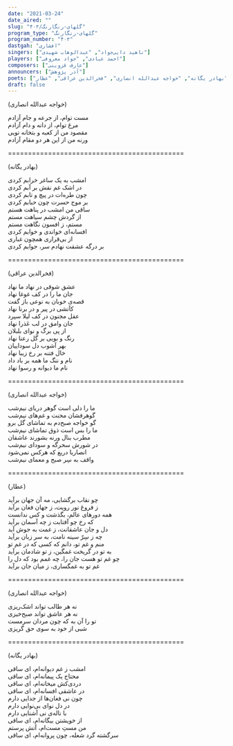 ```yaml
---
date: "2021-03-24"
date_aired: ""
slug: "گلهای-رنگارنگ/۴۰۳"
program_type: "گلهای-رنگارنگ"
program_number: "۴۰۳"
dastgah: "افشاری"
singers: ["ناهید دایی‌جواد", "عبدالوهاب شهیدی"]
players: ["احمد عبادی", "جواد معروفی"]
composers: ["عارف قزوینی"]
announcers: ["آذر پژوهش"]
poets: ["بهادر یگانه", "خواجه عبدالله انصاری", "فخرالدین عراقی", "عطار"]
draft: false
---
```


(خواجه عبدالله انصاری)  

مست توام، از جرعه و جام آزادم  
مرغ توام، از دانه و دام آزادم  
مقصود من از کعبه و بتخانه تویی  
ورنه من از این هر دو مقام آزادم  

============================================  

(بهادر یگانه)  

امشب به یک ساغر خرابم کردی  
در اشک غم نقش بر آبم کردی  
چون طره‌ات در پیچ و تابم کردی  
بر موج حسرت چون حبابم کردی  
ساقی من امشب در پناهت هستم  
از گردش چشم سیاهت مستم  
مستم، ز افسون نگاهت مستم  
افسانه‌ای خواندی و خوابم کردی  
از بی‌قراری همچون غباری  
بر درگه عشقت نهادم سر، جوابم کردی  

============================================  

(فخرالدین عراقی)  

عشق شوقی در نهاد ما نهاد  
جان ما را در کف غوغا نهاد  
قصه‌ی خوبان به نوعی باز گفت  
کآتشی در پیر و در برنا نهاد  
عقل مجنون در کف لیلا سپرد  
جان وامق در لب عَذرا نهاد  
از پی برگ و نوای بلبلان  
رنگ و بویی بر گل رعنا نهاد  
بهر آشوب دل سوداییان  
خال فتنه بر رخ زیبا نهاد  
نام و ننگ ما همه بر باد داد  
نام ما دیوانه و رسوا نهاد  

============================================  

(خواجه عبدالله انصاری)  

ما را دلی است گوهر دریای نیم‌شب  
گوهرفشان محنت و غم‌های نیم‌شب  
گو خواجه صبح‌دم به تماشای گل برو  
ما را بس است ذوق تماشای نیم‌شب  
مطرب بنال ورنه بشورند عاشقان  
در شورش سحرگه و سودای نیم‌شب  
انصاریا دریغ که هرکس نمی‌شود  
واقف به سِر صبح و معمای نیم‌شب  

============================================  

(عطار)  

چو نقاب برگشایی، مه آن جهان برآید  
ز فروغ نور رویت، ز جهان فغان برآید  
همه دورهای عالم، بگذشت و کس ندانست  
که رخ چو آفتابت ز چه آسمان برآید  
دل و جان عاشقانت، ز غمت به جوش آید  
چه ز سِرّ سینه نامت، به سر زبان برآید  
منم و غم تو، دانم که کسی که در غم تو  
به تو در گریخت غمگین، ز تو شادمان برآید  
چو غم تو هست جان را، چه غمم بود که دل را  
غم تو به غمگساری، ز میان جان برآید  

============================================  

(خواجه عبدالله انصاری)  

نه هر طالب تواند اشک‌ریزی  
نه هر عاشق تواند صبح‌خیزی  
تو را آن به که چون مردان سرمست  
شبی از خود به سوی حق گریزی  

============================================  

(بهادر یگانه)  

امشب ز غم دیوانه‌ام، ای ساقی  
محتاج یک پیمانه‌ام، ای ساقی  
دردی‌کش میخانه‌ام، ای ساقی  
در عاشقی افسانه‌ام، ای ساقی  
چون نی فغان‌ها از جدایی دارم  
در دل نوای بی‌نوایی دارم  
با ناله‌ی نی آشنایی دارم  
از خویشتن بیگانه‌ام، ای ساقی  
من مستِ مست‌ام، آتش پرستم  
سرگشته گرد شعله، چون پروانه‌ام، ای ساقی  
